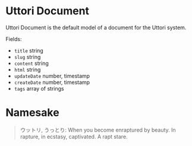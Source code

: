 # Uttori Document

Uttori Document is the default model of a document for the Uttori system.

Fields:
- `title` string
- `slug` string
- `content` string
- `html` string
- `updateDate` number, timestamp
- `createDate` number, timestamp
- `tags` array of strings

# Namesake

> ウットリ, うっとり: When you become enraptured by beauty. In rapture, in ecstasy, captivated. A rapt stare.
